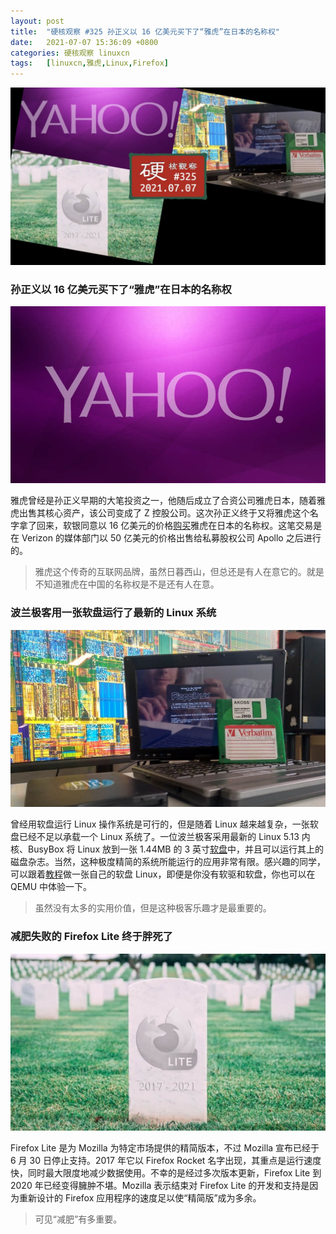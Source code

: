 ```yaml
---
layout: post
title:	"硬核观察 #325 孙正义以 16 亿美元买下了“雅虎”在日本的名称权"
date:	2021-07-07 15:36:09 +0800 
categories:	硬核观察 linuxcn 
tags:	[linuxcn,雅虎,Linux,Firefox]
---
```



![](/Asserts/Images/album/202107/07/153439qlx6wbqff7l11377.jpg)


### 孙正义以 16 亿美元买下了“雅虎”在日本的名称权


![](/Asserts/Images/album/202107/07/153534tc6ldzz15f5d55cl.jpg)


雅虎曾经是孙正义早期的大笔投资之一，他随后成立了合资公司雅虎日本，随着雅虎出售其核心资产，该公司变成了 Z 控股公司。这次孙正义终于又将雅虎这个名字拿了回来，软银同意以 16 亿美元的价格[购买](https://www.bloomberg.com/news/articles/2021-07-06/the-yahoo-brand-is-still-worth-1-6-billion-to-masayoshi-son)雅虎在日本的名称权。这笔交易是在 Verizon 的媒体部门以 50 亿美元的价格出售给私募股权公司 Apollo 之后进行的。



> 
> 雅虎这个传奇的互联网品牌，虽然日暮西山，但总还是有人在意它的。就是不知道雅虎在中国的名称权是不是还有人在意。
> 
> 
> 


### 波兰极客用一张软盘运行了最新的 Linux 系统


![](/Asserts/Images/album/202107/07/153524j6lzcjglu8oh87om.jpg)


曾经用软盘运行 Linux 操作系统是可行的，但是随着 Linux 越来越复杂，一张软盘已经不足以承载一个 Linux 系统了。一位波兰极客采用最新的 Linux 5.13 内核、BusyBox 将 Linux 放到一张 1.44MB 的 3 英寸[软盘](https://bits.p1x.in/floppinux-an-embedded-linux-on-a-single-floppy/)中，并且可以运行其上的磁盘杂志。当然，这种极度精简的系统所能运行的应用非常有限。感兴趣的同学，可以跟着[教程](https://bits.p1x.in/floppinux-an-embedded-linux-on-a-single-floppy/)做一张自己的软盘 Linux，即便是你没有软驱和软盘，你也可以在 QEMU 中体验一下。



> 
> 虽然没有太多的实用价值，但是这种极客乐趣才是最重要的。
> 
> 
> 


### 减肥失败的 Firefox Lite 终于胖死了


![](/Asserts/Images/album/202107/07/153552dbmf0mfi5o77qd85.jpg)


Firefox Lite 是为 Mozilla 为特定市场提供的精简版本，不过 Mozilla 宣布已经于 6 月 30 日停止支持。2017 年它以 Firefox Rocket 名字出现，其重点是运行速度快，同时最大限度地减少数据使用。不幸的是经过多次版本更新，Firefox Lite 到 2020 年已经变得臃肿不堪。Mozilla 表示结束对 Firefox Lite 的开发和支持是因为重新设计的 Firefox 应用程序的速度足以使“精简版”成为多余。



> 
> 可见“减肥”有多重要。
> 
> 
>

